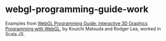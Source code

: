 # webgl-programming-guide-work

Examples from [WebGL Programming Guide: Interactive 3D Graphics Programming with WebGL](https://sites.google.com/site/webglbook/),
by Kouichi Matsuda and Rodger Lea, worked in Scala.JS.
